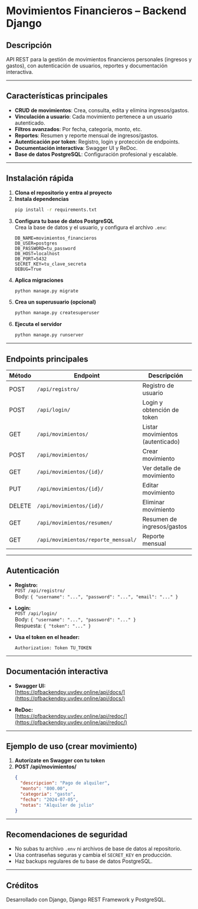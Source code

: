# Movimientos Financieros – Backend Django

## Descripción

API REST para la gestión de movimientos financieros personales (ingresos y gastos), con autenticación de usuarios, reportes y documentación interactiva.

---

## Características principales

- **CRUD de movimientos**: Crea, consulta, edita y elimina ingresos/gastos.
- **Vinculación a usuario**: Cada movimiento pertenece a un usuario autenticado.
- **Filtros avanzados**: Por fecha, categoría, monto, etc.
- **Reportes**: Resumen y reporte mensual de ingresos/gastos.
- **Autenticación por token**: Registro, login y protección de endpoints.
- **Documentación interactiva**: Swagger UI y ReDoc.
- **Base de datos PostgreSQL**: Configuración profesional y escalable.

---

## Instalación rápida

1. **Clona el repositorio y entra al proyecto**
2. **Instala dependencias**
   ```bash
   pip install -r requirements.txt
   ```
3. **Configura tu base de datos PostgreSQL**  
   Crea la base de datos y el usuario, y configura el archivo `.env`:
   ```
   DB_NAME=movimientos_financieros
   DB_USER=postgres
   DB_PASSWORD=tu_password
   DB_HOST=localhost
   DB_PORT=5432
   SECRET_KEY=tu_clave_secreta
   DEBUG=True
   ```
4. **Aplica migraciones**
   ```bash
   python manage.py migrate
   ```
5. **Crea un superusuario (opcional)**
   ```bash
   python manage.py createsuperuser
   ```
6. **Ejecuta el servidor**
   ```bash
   python manage.py runserver
   ```

---

## Endpoints principales

| Método | Endpoint                            | Descripción                      |
| ------ | ----------------------------------- | -------------------------------- |
| POST   | `/api/registro/`                    | Registro de usuario              |
| POST   | `/api/login/`                       | Login y obtención de token       |
| GET    | `/api/movimientos/`                 | Listar movimientos (autenticado) |
| POST   | `/api/movimientos/`                 | Crear movimiento                 |
| GET    | `/api/movimientos/{id}/`            | Ver detalle de movimiento        |
| PUT    | `/api/movimientos/{id}/`            | Editar movimiento                |
| DELETE | `/api/movimientos/{id}/`            | Eliminar movimiento              |
| GET    | `/api/movimientos/resumen/`         | Resumen de ingresos/gastos       |
| GET    | `/api/movimientos/reporte_mensual/` | Reporte mensual                  |

---

## Autenticación

- **Registro:**  
  `POST /api/registro/`  
  Body: `{ "username": "...", "password": "...", "email": "..." }`

- **Login:**  
  `POST /api/login/`  
  Body: `{ "username": "...", "password": "..." }`  
  Respuesta: `{ "token": "..." }`

- **Usa el token en el header:**
  ```
  Authorization: Token TU_TOKEN
  ```

---

## Documentación interactiva

- **Swagger UI:**  
  [https://pfbackendpy.uvdev.online/api/docs/](https://pfbackendpy.uvdev.online/api/docs/)

- **ReDoc:**  
  [https://pfbackendpy.uvdev.online/api/redoc/](https://pfbackendpy.uvdev.online/api/redoc/)

---

## Ejemplo de uso (crear movimiento)

1. **Autorízate en Swagger con tu token**
2. **POST /api/movimientos/**
   ```json
   {
     "descripcion": "Pago de alquiler",
     "monto": "800.00",
     "categoria": "gasto",
     "fecha": "2024-07-05",
     "notas": "Alquiler de julio"
   }
   ```

---

## Recomendaciones de seguridad

- No subas tu archivo `.env` ni archivos de base de datos al repositorio.
- Usa contraseñas seguras y cambia el `SECRET_KEY` en producción.
- Haz backups regulares de tu base de datos PostgreSQL.

---

## Créditos

Desarrollado con Django, Django REST Framework y PostgreSQL.
